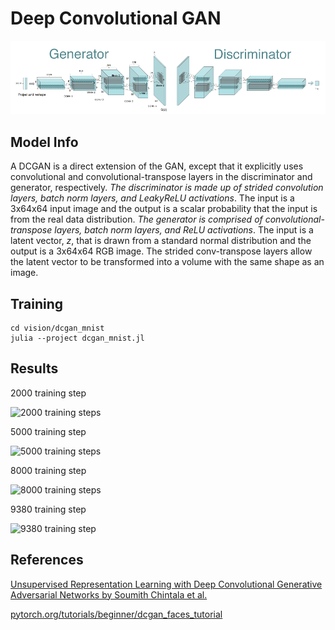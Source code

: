 # Deep Convolutional GAN

![dcgan_gen_disc](../dcgan_mnist/output/dcgan_generator_discriminator.png)

## Model Info

A DCGAN is a direct extension of the GAN, except that it explicitly uses convolutional and convolutional-transpose layers in the discriminator and generator, respectively. _The discriminator is made up of strided convolution layers, batch norm layers, and LeakyReLU activations_. The input is a 3x64x64 input image and the output is a scalar probability that the input is from the real data distribution. _The generator is comprised of convolutional-transpose layers, batch norm layers, and ReLU activations_. The input is a latent vector, _z_, that is drawn from a standard normal distribution and the output is a 3x64x64 RGB image. The strided conv-transpose layers allow the latent vector to be transformed into a volume with the same shape as an image.

## Training

```script
cd vision/dcgan_mnist
julia --project dcgan_mnist.jl
```

## Results

2000 training step

![2000 training steps](../dcgan_mnist/output/dcgan_steps_002000.png)

5000 training step

![5000 training steps](../dcgan_mnist/output/dcgan_steps_005000.png)

8000 training step

![8000 training steps](../dcgan_mnist/output/dcgan_steps_008000.png)

9380 training step

![9380 training step](../dcgan_mnist/output/dcgan_steps_009380.png)

## References

[Unsupervised Representation Learning with Deep Convolutional Generative Adversarial Networks by Soumith Chintala et al.](https://arxiv.org/pdf/1511.06434v2.pdf)

[pytorch.org/tutorials/beginner/dcgan_faces_tutorial](https://pytorch.org/tutorials/beginner/dcgan_faces_tutorial.html)
